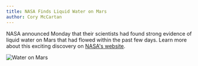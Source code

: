 ```yaml
---
title: NASA Finds Liquid Water on Mars
author: Cory McCartan
---
```


NASA announced Monday that their scientists had found strong evidence of liquid
water on Mars that had flowed within the past few days.  Learn more about this
exciting discovery on [NASA's website](http://www.nasa.gov/press-release/nasa-confirms-evidence-that-liquid-water-flows-on-today-s-mars).

![Water on Mars](http://www.nasa.gov/sites/default/files/styles/full_width/public/thumbnails/image/15-195_perspective_2.jpg?itok=QdAbNE7E)
